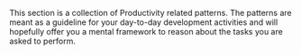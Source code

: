 This section is a collection of Productivity related patterns.
The patterns are meant as a guideline for your day-to-day development activities and will
hopefully offer you a mental framework to reason about the tasks you are asked to perform.
